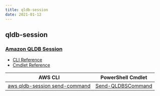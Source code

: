 ```yaml
---
title: qldb-session
date: 2021-01-12
---
```


## qldb-session

### [Amazon QLDB Session](https://aws.amazon.com/qldb/)

* [CLI Reference](https://docs.aws.amazon.com/cli/latest/reference/qldb-session/index.html)
* [Cmdlet Reference](https://docs.aws.amazon.com/powershell/latest/reference/items/QLDBSession_cmdlets.html)

|AWS CLI|PowerShell Cmdlet|
|----|----|
|[aws qldb-session send-command](https://docs.aws.amazon.com/cli/latest/reference/qldb-session/send-command.html)|[Send-QLDBSCommand](https://docs.aws.amazon.com/powershell/latest/reference/items/Send-QLDBSCommand.html)|

